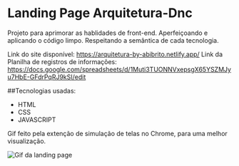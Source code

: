 # Landing Page Arquitetura-Dnc

Projeto para aprimorar as hablidades de front-end.
Aperfeiçoando e aplicando o código limpo. Respeitando a semântica de cada tecnologia.

Link do site disponível: https://arquitetura-by-abibrito.netlify.app/
Link da Planilha de registros de informações: https://docs.google.com/spreadsheets/d/1Muti3TUONNVxepsgX65YSZMJyu7HbE-GFdrPqRJ9kSI/edit


##Tecnologias usadas:
 - HTML
 - CSS
 - JAVASCRIPT

Gif feito pela extenção de simulação de telas no Chrome, para uma melhor visualização.

<img src="./img/mobile.gif" alt="Gif da landing page">
